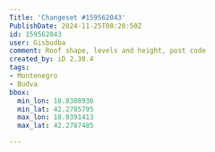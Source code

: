 ```yaml
---
Title: 'Changeset #159562043'
PublishDate: 2024-11-25T08:20:50Z
id: 159562043
user: Gisbudba
comment: Roof shape, levels and height, post code
created_by: iD 2.30.4
tags:
- Montenegro
- Budva
bbox:
  min_lon: 18.8388936
  min_lat: 42.2785795
  max_lon: 18.8391413
  max_lat: 42.2787485

---
```

